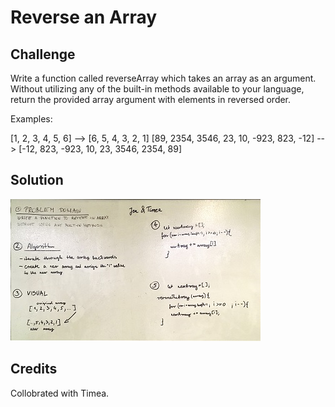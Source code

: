 # Reverse an Array

## Challenge
Write a function called reverseArray which takes an array as an argument. Without utilizing any of the built-in methods available to your language, return the provided array argument with elements in reversed order.

Examples:

[1, 2, 3, 4, 5, 6]	 --> [6, 5, 4, 3, 2, 1]
[89, 2354, 3546, 23, 10, -923, 823, -12] -->	[-12, 823, -923, 10, 23, 3546, 2354, 89]

## Solution
![whiteboard image](array_reverse.jpg)

## Credits
Collobrated with Timea.